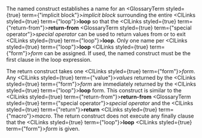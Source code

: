  



The named construct establishes a name for an <GlossaryTerm styled={true} term={"implicit block"}><i>implicit block</i></GlossaryTerm> surrounding the entire <ClLinks styled={true} term={"loop"}><b>loop</b></ClLinks> so that the <ClLinks styled={true} term={"return-from"}><b>return-from</b></ClLinks> <GlossaryTerm styled={true} term={"special operator"}><i>special operator</i></GlossaryTerm> can be used to return values from or to exit <ClLinks styled={true} term={"loop"}><b>loop</b></ClLinks>. Only one name per <ClLinks styled={true} term={"loop"}><b>loop</b></ClLinks> <ClLinks styled={true} term={"form"}><i>form</i></ClLinks> can be assigned. If used, the named construct must be the first clause in the loop expression. 



The return construct takes one <ClLinks styled={true} term={"form"}><i>form</i></ClLinks>. Any <ClLinks styled={true} term={"value"}><i>values</i></ClLinks> returned by the <ClLinks styled={true} term={"form"}><i>form</i></ClLinks> are immediately returned by the <ClLinks styled={true} term={"loop"}><b>loop</b></ClLinks> form. This construct is similar to the <ClLinks styled={true} term={"return-from"}><b>return-from</b></ClLinks> <GlossaryTerm styled={true} term={"special operator"}><i>special operator</i></GlossaryTerm> and the <ClLinks styled={true} term={"return"}><b>return</b></ClLinks> <ClLinks styled={true} term={"macro"}><i>macro</i></ClLinks>. The return construct does not execute any finally clause that the <ClLinks styled={true} term={"loop"}><b>loop</b></ClLinks> <ClLinks styled={true} term={"form"}><i>form</i></ClLinks> is given. 



